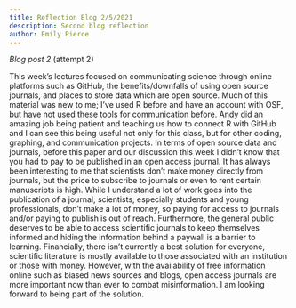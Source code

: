 ```yaml
---
title: Reflection Blog 2/5/2021
description: Second blog reflection
author: Emily Pierce
---
```

*Blog post 2* (attempt 2)

This week’s lectures focused on communicating science through online platforms such as GitHub, the benefits/downfalls of using open source journals, and places to store data which are open source.  Much of this material was new to me; I’ve used R before and have an account with OSF, but have not used these tools for communication before.  Andy did an amazing job being patient and teaching us how to connect R with GitHub and I can see this being useful not only for this class, but for other coding, graphing, and communication projects.  In terms of open source data and journals, before this paper and our discussion this week I didn’t know that you had to pay to be published in an open access journal.  It has always been interesting to me that scientists don’t make money directly from journals, but the price to subscribe to journals or even to rent certain manuscripts is high.  While I understand a lot of work goes into the publication of a journal, scientists, especially students and young professionals, don’t make a lot of money, so paying for access to journals and/or paying to publish is out of reach. Furthermore, the general public deserves to be able to access scientific journals to keep themselves informed and hiding the information behind a paywall is a barrier to learning.  Financially, there isn’t currently a best solution for everyone, scientific literature is mostly available to those associated with an institution or those with money.  However, with the availability of free information online such as biased news sources and blogs, open access journals are more important now than ever to combat misinformation.  I am looking forward to being part of the solution.
 
